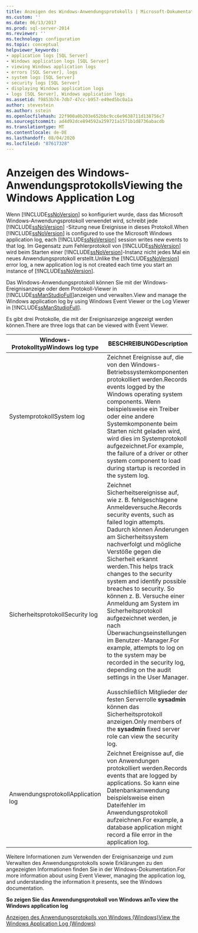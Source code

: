 ```yaml
---
title: Anzeigen des Windows-Anwendungsprotokolls | Microsoft-Dokumentation
ms.custom: ''
ms.date: 06/13/2017
ms.prod: sql-server-2014
ms.reviewer: ''
ms.technology: configuration
ms.topic: conceptual
helpviewer_keywords:
- application logs [SQL Server]
- Windows application logs [SQL Server]
- viewing Windows application logs
- errors [SQL Server], logs
- system logs [SQL Server]
- security logs [SQL Server]
- displaying Windows application logs
- logs [SQL Server], Windows application logs
ms.assetid: f9853b74-7db7-47cc-b957-e49ed5bc0a1a
author: stevestein
ms.author: sstein
ms.openlocfilehash: 22f900a0b203e652bbc9cc6e9638711d138756c7
ms.sourcegitcommit: ad4d92dce894592a259721a1571b1d8736abacdb
ms.translationtype: MT
ms.contentlocale: de-DE
ms.lasthandoff: 08/04/2020
ms.locfileid: "87617328"
---
```

# <a name="viewing-the-windows-application-log"></a><span data-ttu-id="c35ff-102">Anzeigen des Windows-Anwendungsprotokolls</span><span class="sxs-lookup"><span data-stu-id="c35ff-102">Viewing the Windows Application Log</span></span>
  <span data-ttu-id="c35ff-103">Wenn [!INCLUDE[ssNoVersion](../../includes/ssnoversion-md.md)] so konfiguriert wurde, dass das Microsoft Windows-Anwendungsprotokoll verwendet wird, schreibt jede [!INCLUDE[ssNoVersion](../../includes/ssnoversion-md.md)] -Sitzung neue Ereignisse in dieses Protokoll.</span><span class="sxs-lookup"><span data-stu-id="c35ff-103">When [!INCLUDE[ssNoVersion](../../includes/ssnoversion-md.md)] is configured to use the Microsoft Windows application log, each [!INCLUDE[ssNoVersion](../../includes/ssnoversion-md.md)] session writes new events to that log.</span></span> <span data-ttu-id="c35ff-104">Im Gegensatz zum Fehlerprotokoll von [!INCLUDE[ssNoVersion](../../includes/ssnoversion-md.md)] wird beim Starten einer [!INCLUDE[ssNoVersion](../../includes/ssnoversion-md.md)]-Instanz nicht jedes Mal ein neues Anwendungsprotokoll erstellt.</span><span class="sxs-lookup"><span data-stu-id="c35ff-104">Unlike the [!INCLUDE[ssNoVersion](../../includes/ssnoversion-md.md)] error log, a new application log is not created each time you start an instance of [!INCLUDE[ssNoVersion](../../includes/ssnoversion-md.md)].</span></span>  
  
 <span data-ttu-id="c35ff-105">Das Windows-Anwendungsprotokoll können Sie mit der Windows-Ereignisanzeige oder dem Protokoll-Viewer in [!INCLUDE[ssManStudioFull](../../includes/ssmanstudiofull-md.md)]anzeigen und verwalten.</span><span class="sxs-lookup"><span data-stu-id="c35ff-105">View and manage the Windows application log by using Windows Event Viewer or the Log Viewer in [!INCLUDE[ssManStudioFull](../../includes/ssmanstudiofull-md.md)].</span></span>  
  
 <span data-ttu-id="c35ff-106">Es gibt drei Protokolle, die mit der Ereignisanzeige angezeigt werden können.</span><span class="sxs-lookup"><span data-stu-id="c35ff-106">There are three logs that can be viewed with Event Viewer.</span></span>  
  
|<span data-ttu-id="c35ff-107">Windows-Protokolltyp</span><span class="sxs-lookup"><span data-stu-id="c35ff-107">Windows log type</span></span>|<span data-ttu-id="c35ff-108">BESCHREIBUNG</span><span class="sxs-lookup"><span data-stu-id="c35ff-108">Description</span></span>|  
|----------------------|-----------------|  
|<span data-ttu-id="c35ff-109">Systemprotokoll</span><span class="sxs-lookup"><span data-stu-id="c35ff-109">System log</span></span>|<span data-ttu-id="c35ff-110">Zeichnet Ereignisse auf, die von den Windows-Betriebssystemkomponenten protokolliert werden.</span><span class="sxs-lookup"><span data-stu-id="c35ff-110">Records events logged by the Windows operating system components.</span></span> <span data-ttu-id="c35ff-111">Wenn beispielsweise ein Treiber oder eine andere Systemkomponente beim Starten nicht geladen wird, wird dies im Systemprotokoll aufgezeichnet.</span><span class="sxs-lookup"><span data-stu-id="c35ff-111">For example, the failure of a driver or other system component to load during startup is recorded in the system log.</span></span>|  
|<span data-ttu-id="c35ff-112">Sicherheitsprotokoll</span><span class="sxs-lookup"><span data-stu-id="c35ff-112">Security log</span></span>|<span data-ttu-id="c35ff-113">Zeichnet Sicherheitsereignisse auf, wie z. B. fehlgeschlagene Anmeldeversuche.</span><span class="sxs-lookup"><span data-stu-id="c35ff-113">Records security events, such as failed login attempts.</span></span> <span data-ttu-id="c35ff-114">Dadurch können Änderungen am Sicherheitssystem nachverfolgt und mögliche Verstöße gegen die Sicherheit erkannt werden.</span><span class="sxs-lookup"><span data-stu-id="c35ff-114">This helps track changes to the security system and identify possible breaches to security.</span></span> <span data-ttu-id="c35ff-115">So können z. B. Versuche einer Anmeldung am System im Sicherheitsprotokoll aufgezeichnet werden, je nach Überwachungseinstellungen im Benutzer-Manager.</span><span class="sxs-lookup"><span data-stu-id="c35ff-115">For example, attempts to log on to the system may be recorded in the security log, depending on the audit settings in the User Manager.</span></span><br /><br /> <span data-ttu-id="c35ff-116">Ausschließlich Mitglieder der festen Serverrolle **sysadmin** können das Sicherheitsprotokoll anzeigen.</span><span class="sxs-lookup"><span data-stu-id="c35ff-116">Only members of the **sysadmin** fixed server role can view the security log.</span></span>|  
|<span data-ttu-id="c35ff-117">Anwendungsprotokoll</span><span class="sxs-lookup"><span data-stu-id="c35ff-117">Application log</span></span>|<span data-ttu-id="c35ff-118">Zeichnet Ereignisse auf, die von Anwendungen protokolliert werden.</span><span class="sxs-lookup"><span data-stu-id="c35ff-118">Records events that are logged by applications.</span></span> <span data-ttu-id="c35ff-119">So kann eine Datenbankanwendung beispielsweise einen Dateifehler im Anwendungsprotokoll aufzeichnen.</span><span class="sxs-lookup"><span data-stu-id="c35ff-119">For example, a database application might record a file error in the application log.</span></span>|  
  
 <span data-ttu-id="c35ff-120">Weitere Informationen zum Verwenden der Ereignisanzeige und zum Verwalten des Anwendungsprotokolls sowie Erklärungen zu den angezeigten Informationen finden Sie in der Windows-Dokumentation.</span><span class="sxs-lookup"><span data-stu-id="c35ff-120">For more information about using Event Viewer, managing the application log, and understanding the information it presents, see the Windows documentation.</span></span>  
  
 <span data-ttu-id="c35ff-121">**So zeigen Sie das Anwendungsprotokoll von Windows an**</span><span class="sxs-lookup"><span data-stu-id="c35ff-121">**To view the Windows application log**</span></span>  
  
 [<span data-ttu-id="c35ff-122">Anzeigen des Anwendungsprotokolls von Windows &#40;Windows&#41;</span><span class="sxs-lookup"><span data-stu-id="c35ff-122">View the Windows Application Log &#40;Windows&#41;</span></span>](../../relational-databases/performance/view-the-windows-application-log-windows-10.md)  
  
  
